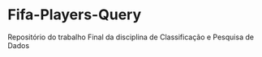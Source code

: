 # Fifa-Players-Query
Repositório do trabalho Final da disciplina de Classificação e Pesquisa de Dados
